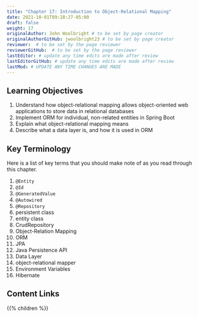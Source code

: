 ```yaml
---
title: "Chapter 17: Introduction to Object-Relational Mapping"
date: 2021-10-01T09:28:27-05:00
draft: false
weight: 17
originalAuthor: John Woolbright # to be set by page creator
originalAuthorGitHub: jwoolbright23 # to be set by page creator
reviewer:  # to be set by the page reviewer
reviewerGitHub:  # to be set by the page reviewer
lastEditor: # update any time edits are made after review
lastEditorGitHub: # update any time edits are made after review
lastMod: # UPDATE ANY TIME CHANGES ARE MADE
---
```


## Learning Objectives

1. Understand how object-relational mapping allows object-oriented web applications to store data in relational databases
1. Implement ORM for individual, non-related entities in Spring Boot
1. Explain what object-relational mapping means
1. Describe what a data layer is, and how it is used in ORM

## Key Terminology

Here is a list of key terms that you should make note of as you read through this chapter.

1. `@Entity`
1. `@Id`
1. `@GeneratedValue`
1. `@Autowired`
1. `@Repository`
1. persistent class
1. entity class
1. CrudRepository
1. Object-Relation Mapping
1. ORM
1. JPA
1. Java Persistence API
1. Data Layer
1. object-relational mapper
1. Environment Variables
1. Hibernate

## Content Links

{{% children %}}
